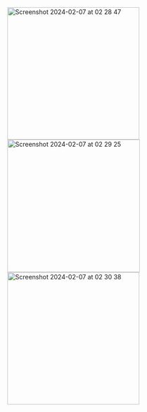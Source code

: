 <img width="300" alt="Screenshot 2024-02-07 at 02 28 47" src="https://github.com/F4rab1/TaiQazan_Admin/assets/115568888/b14b76dd-36f4-434b-b94a-c2c4ec081dc9">
<img width="301" alt="Screenshot 2024-02-07 at 02 29 25" src="https://github.com/F4rab1/TaiQazan_Admin/assets/115568888/6680461a-40e8-47cb-a3e5-5eb8ae85187f">
<img width="300" alt="Screenshot 2024-02-07 at 02 30 38" src="https://github.com/F4rab1/TaiQazan_Admin/assets/115568888/2bbbed2b-4123-404d-a795-70b95bc062d8">
